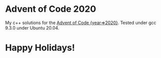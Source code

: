 # Advent of Code 2020
My c++ solutions for the [Advent of Code {year=>2020}](https://adventofcode.com/2020). Tested under gcc 9.3.0 under Ubuntu 20.04.

# Happy Holidays!